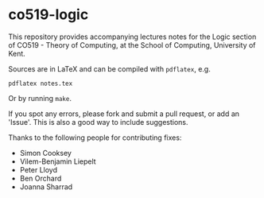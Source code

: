 # co519-logic

This repository provides accompanying lectures notes for the Logic section of CO519 - Theory of Computing, at the School of Computing, University of Kent.

Sources are in LaTeX and can be compiled with `pdflatex`, e.g.

    pdflatex notes.tex

Or by running `make`.

If you spot any errors, please fork and submit a pull request, or add an 'Issue'. This is also a good way to include suggestions.

Thanks to the following people for contributing fixes:
* Simon Cooksey
* Vilem-Benjamin Liepelt
* Peter Lloyd
* Ben Orchard
* Joanna Sharrad
